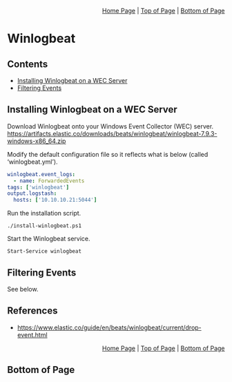 <p align="right">
  <a href="/README.md">Home Page</a> |
  <a href="/so/winlogbeat/README.md#contents">Top of Page</a> |
  <a href="/so/winlogbeat/README.md#bottom-of-page">Bottom of Page</a>
</p>

# Winlogbeat
## Contents
* [Installing Winlogbeat on a WEC Server](#installing-winlogbeat-on-a-wec-server)
* [Filtering Events](#filtering-events)

## Installing Winlogbeat on a WEC Server
Download Winlogbeat onto your Windows Event Collector (WEC) server.  
https://artifacts.elastic.co/downloads/beats/winlogbeat/winlogbeat-7.9.3-windows-x86_64.zip 

Modify the default configuration file so it reflects what is below (called ‘winlogbeat.yml’).
```yaml
winlogbeat.event_logs:
  - name: ForwardedEvents
tags: ['winlogbeat']
output.logstash:
  hosts: ['10.10.10.21:5044']
```

Run the installation script.
```pwsh
./install-winlogbeat.ps1
```

Start the Winlogbeat service.
```pwsh
Start-Service winlogbeat
```

## Filtering Events
See below.

## References
* https://www.elastic.co/guide/en/beats/winlogbeat/current/drop-event.html 

<p align="right">
  <a href="/README.md">Home Page</a> |
  <a href="/so/winlogbeat/README.md#contents">Top of Page</a> |
  <a href="/so/winlogbeat/README.md#bottom-of-page">Bottom of Page</a>
</p>

## Bottom of Page
